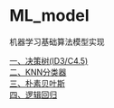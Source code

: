 # ML_model
机器学习基础算法模型实现  

[一、决策树(ID3/C4.5)](https://github.com/htshinichi/ML_model/blob/master/DecisionTree/HT_DecisionTree.md)  
[二、KNN分类器](https://github.com/htshinichi/ML_model/blob/master/KNN/KNNClassifier.md)  
[三、朴素贝叶斯](https://github.com/htshinichi/ML_model/blob/master/NaiveBayes/NaiveBayes.md)  
[四、逻辑回归](https://github.com/htshinichi/ML_model/blob/master/LogisticRegression/LogisticRegression.md)  

